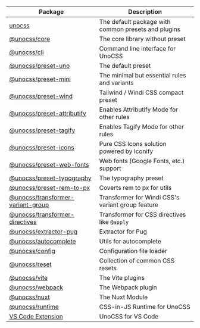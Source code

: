 
| Package | Description |
| ------- | ----------- |
| [unocss](https://github.com/unocss/unocss/tree/main/packages/unocss) | The default package with common presets and plugins |
| [@unocss/core](https://github.com/unocss/unocss/tree/main/packages/core) | The core library without preset |
| [@unocss/cli](https://github.com/unocss/unocss/tree/main/packages/cli) | Command line interface for UnoCSS |
| [@unocss/preset-uno](https://github.com/unocss/unocss/tree/main/packages/preset-uno) | The default preset |
| [@unocss/preset-mini](https://github.com/unocss/unocss/tree/main/packages/preset-mini) | The minimal but essential rules and variants |
| [@unocss/preset-wind](https://github.com/unocss/unocss/tree/main/packages/preset-wind) | Tailwind / Windi CSS compact preset |
| [@unocss/preset-attributify](https://github.com/unocss/unocss/tree/main/packages/preset-attributify) | Enables Attributify Mode for other rules |
| [@unocss/preset-tagify](https://github.com/unocss/unocss/tree/main/packages/preset-tagify) | Enables Tagify Mode for other rules |
| [@unocss/preset-icons](https://github.com/unocss/unocss/tree/main/packages/preset-icons) | Pure CSS Icons solution powered by Iconify | 
| [@unocss/preset-web-fonts](https://github.com/unocss/unocss/tree/main/packages/preset-web-fonts) | Web fonts (Google Fonts, etc.) support | 
| [@unocss/preset-typography](https://github.com/unocss/unocss/tree/main/packages/preset-typography) | The typography preset |
| [@unocss/preset-rem-to-px](https://github.com/unocss/unocss/tree/main/packages/preset-rem-to-px) | Coverts rem to px for utils |
| [@unocss/transformer-variant-group](https://github.com/unocss/unocss/tree/main/packages/transformer-variant-group) | Transformer for Windi CSS's variant group feature | 
| [@unocss/transformer-directives](https://github.com/unocss/unocss/tree/main/packages/transformer-directives) | Transformer for CSS directives like `@apply` | 
| [@unocss/extractor-pug](https://github.com/unocss/unocss/tree/main/packages/extractor-pug) | Extractor for Pug | 
| [@unocss/autocomplete](https://github.com/unocss/unocss/tree/main/packages/autocomplete) | Utils for autocomplete | 
| [@unocss/config](https://github.com/unocss/unocss/tree/main/packages/config) | Configuration file loader | 
| [@unocss/reset](https://github.com/unocss/unocss/tree/main/packages/reset) | Collection of common CSS resets | 
| [@unocss/vite](https://github.com/unocss/unocss/tree/main/packages/vite) | The Vite plugins | 
| [@unocss/webpack](https://github.com/unocss/unocss/tree/main/packages/webpack) | The Webpack plugin | 
| [@unocss/nuxt](https://github.com/unocss/unocss/tree/main/packages/nuxt) | The Nuxt Module | 
| [@unocss/runtime](https://github.com/unocss/unocss/tree/main/packages/runtime) | CSS-in-JS Runtime for UnoCSS | 
| [VS Code Extension](https://github.com/unocss/unocss/tree/main/packages/vscode) | UnoCSS for VS Code |
